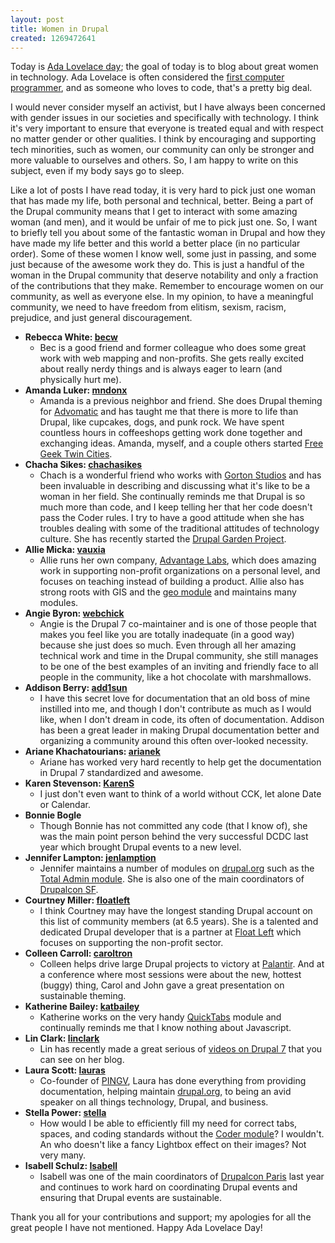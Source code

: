 ```yaml
---
layout: post
title: Women in Drupal
created: 1269472641
---
```


Today is [Ada Lovelace day](http://findingada.com/); the goal of today is to blog about great women in technology.  Ada Lovelace is often considered the [first computer programmer](http://en.wikipedia.org/wiki/Ada_Lovelace), and as someone who loves to code, that's a pretty big deal.

I would never consider myself an activist, but I have always been concerned with gender issues in our societies and specifically with technology.  I think it's very important to ensure that everyone is treated equal and with respect no matter gender or other qualities.  I think by encouraging and supporting tech minorities, such as women, our community can only be stronger and more valuable to ourselves and others.  So, I am happy to write on this subject, even if my body says go to sleep.

Like a lot of posts I have read today, it is very hard to pick just one woman that has made my life, both personal and technical, better.  Being a part of the Drupal community means that I get to interact with some amazing woman (and men), and it would be unfair of me to pick just one.  So, I want to briefly tell you about some of the fantastic woman in Drupal and how they have made my life better and this world a better place (in no particular order).  Some of these women I know well, some just in passing, and some just because of the awesome work they do.  This is just a handful of the woman in the Drupal community that deserve notability and only a fraction of the contributions that they make.  Remember to encourage women on our community, as well as everyone else.  In my opinion, to have a meaningful community, we need to have freedom from elitism, sexism, racism, prejudice, and just general discouragement.

* **Rebecca White: [becw](http://drupal.org/user/81067)**
   * Bec is a good friend and former colleague who does some great work with web mapping and non-profits.  She gets really excited about really nerdy things and is always eager to learn (and physically hurt me).
* **Amanda Luker: [mndonx](http://drupal.org/user/70470)**
   * Amanda is a previous neighbor and friend.  She does Drupal theming for [Advomatic](http://www.advomatic.com/) and has taught me that there is more to life than Drupal, like cupcakes, dogs, and punk rock.  We have spent countless hours in coffeeshops getting work done together and exchanging ideas.  Amanda, myself, and a couple others started [Free Geek Twin Cities](http://freegeektwincities.org/).
* **Chacha Sikes: [chachasikes](http://drupal.org/user/50674)** 
   * Chach is a wonderful friend who works with [Gorton Studios](http://www.gortonstudios.com/) and has been invaluable in describing and discussing what it's like to be a woman in her field.  She continually reminds me that Drupal is so much more than code, and I keep telling her that her code doesn't pass the Coder rules.  I try to have a good attitude when she has troubles dealing with some of the traditional attitudes of technology culture.  She has recently started the [Drupal Garden Project](http://garden.localbiology.org/).
* **Allie Micka: [vauxia](http://drupal.org/user/15091)**
   * Allie runs her own company, [Advantage Labs](http://www.advantagelabs.com/), which does amazing work in supporting non-profit organizations on a personal level, and focuses on teaching instead of building a product.  Allie also has strong roots with GIS and the [geo module](http://drupal.org/project/geo) and maintains many modules.
* **Angie Byron: [webchick](http://drupal.org/user/24967)**
    * Angie is the Drupal 7 co-maintainer and is one of those people that makes you feel like you are totally inadequate (in a good way) because she just does so much.  Even through all her amazing technical work and time in the Drupal community, she still manages to be one of the best examples of an inviting and friendly face to all people in the community, like a hot chocolate with marshmallows.
* **Addison Berry: [add1sun](http://drupal.org/user/65088)**
    * I have this secret love for documentation that an old boss of mine instilled into me, and though I don't contribute as much as I would like, when I don't dream in code, its often of documentation.  Addison has been a great leader in making Drupal documentation better and organizing a community around this often over-looked necessity.
* **Ariane Khachatourians: [arianek](http://drupal.org/user/158886)**
  * Ariane has worked very hard recently to help get the documentation in Drupal 7 standardized and awesome.
* **Karen Stevenson: [KarenS](http://drupal.org/user/45874)**
  * I just don't even want to think of a world without CCK, let alone Date or Calendar.
* **Bonnie Bogle**
   * Though Bonnie has not committed any code (that I know of), she was the main point person behind the very successful DCDC last year which brought Drupal events to a new level.
* **Jennifer Lampton: [jenlamption](http://drupal.org/user/85586)**
   * Jennifer maintains a number of modules on [drupal.org](http://drupal.org) such as the [Total Admin module](http://drupal.org/project/total_control).  She is also one of the main coordinators of [Drupalcon SF](http://sf2010.drupal.org/).
* **Courtney Miller: [floatleft](http://drupal.org/user/5253)**
   * I think Courtney may have the longest standing Drupal account on this list of community members (at 6.5 years).  She is a talented and dedicated Drupal developer that is a partner at [Float Left](http://www.floatleft.org/) which focuses on supporting the non-profit sector.
* **Colleen Carroll: [caroltron](http://drupal.org/user/171342)** 
   * Colleen helps drive large Drupal projects to victory at [Palantir](http://www.palantir.net/).  And at a conference where most sessions were about the new, hottest (buggy) thing, Carol and John gave a great presentation on sustainable theming.
* **Katherine Bailey: [katbailey](http://drupal.org/user/172987)**
  * Katherine works on the very handy [QuickTabs](http://drupal.org/project/quicktabs) module and continually reminds me that I know nothing about Javascript.
* **Lin Clark: [linclark](http://drupal.org/user/396253)**
  * Lin has recently made a great serious of [videos on Drupal 7](http://lin-clark.com/) that you can see on her blog.
* **Laura Scott: [lauras](http://drupal.org/user/18973)**
  * Co-founder of [PINGV](http://pingv.com/), Laura has done everything from providing documentation, helping maintain [drupal.org](http://drupal.org), to being an avid speaker on all things technology, Drupal, and business.
* **Stella Power: [stella](http://drupal.org/user/66894)**
   * How would I be able to efficiently fill my need for correct tabs, spaces, and coding standards without the [Coder module](http://drupal.org/project/coder)?  I wouldn't.  An who doesn't like a fancy Lightbox effect on their images?  Not very many.
* **Isabell Schulz: [Isabell](http://drupal.org/user/354781)**
  * Isabell was one of the main coordinators of [Drupalcon Paris](http://paris2009.drupalcon.org/) last year and continues to work hard on coordinating Drupal events and ensuring that Drupal events are sustainable.

Thank you all for your contributions and support; my apologies for all the great people I have not mentioned.  Happy Ada Lovelace Day!

